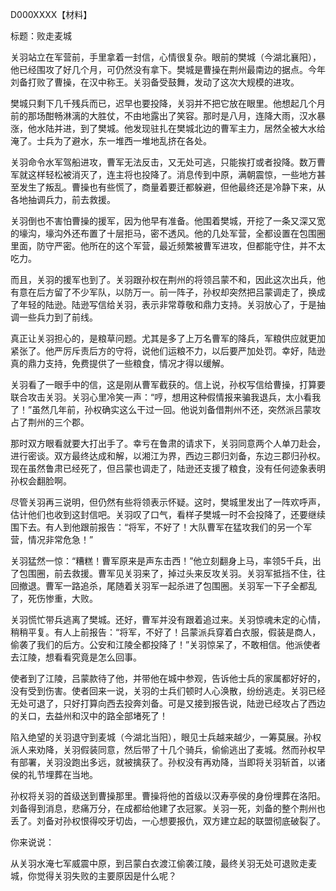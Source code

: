 D000XXXX【材料】

标题：败走麦城

关羽站立在军营前，手里拿着一封信，心情很复杂。眼前的樊城（今湖北襄阳），他已经围攻了好几个月，可仍然没有拿下。樊城是曹操在荆州最南边的据点。今年刘备打败了曹操，在汉中称王。关羽备受鼓舞，发动了这次大规模的进攻。

樊城只剩下几千残兵而已，迟早也要投降，关羽并不把它放在眼里。他想起几个月前的那场酣畅淋漓的大胜仗，不由地露出了笑容。那时是八月，连降大雨，汉水暴涨，他水陆并进，到了樊城。他发现驻扎在樊城北边的曹军主力，居然全被大水给淹了。士兵为了避水，东一堆西一堆地乱挤在各处。

关羽命令水军驾船进攻，曹军无法反击，又无处可逃，只能挨打或者投降。数万曹军就这样轻松被消灭了，连主将也投降了。消息传到中原，满朝震惊，一些地方甚至发生了叛乱。曹操也有些慌了，商量着要迁都躲避，但他最终还是冷静下来，从各地抽调兵力，前去救援。

关羽倒也不害怕曹操的援军，因为他早有准备。他围着樊城，开挖了一条又深又宽的壕沟，壕沟外还布置了十层拒马，密不透风。他的几处军营，全都设置在包围圈里面，防守严密。他所在的这个军营，最近频繁被曹军进攻，但都能守住，并不太吃力。

而且，关羽的援军也到了。关羽跟孙权在荆州的将领吕蒙不和，因此这次出兵，他有意在后方留了不少军队，以防万一。前一阵子，孙权却突然把吕蒙调走了，换成了年轻的陆逊。陆逊写信给关羽，表示非常尊敬和鼎力支持。关羽放心了，于是抽调一些兵力到了前线。

真正让关羽担心的，是粮草问题。尤其是多了上万名曹军的降兵，军粮供应就更加紧张了。他严厉斥责后方的守将，说他们运粮不力，以后要严加处罚。幸好，陆逊真的鼎力支持，免费提供了一些粮食，情况才得以缓解。

关羽看了一眼手中的信，这是刚从曹军截获的。信上说，孙权写信给曹操，打算要联合攻击关羽。关羽心里冷笑一声：“哼，想用这种假情报来骗我退兵，太小看我了！”虽然几年前，孙权确实这么干过一回。他说刘备借荆州不还，突然派吕蒙攻占了荆州的三个郡。

那时双方眼看就要大打出手了。幸亏在鲁肃的请求下，关羽同意两个人单刀赴会，进行密谈。双方最终达成和解，以湘江为界，西边三郡归刘备，东边三郡归孙权。现在虽然鲁肃已经死了，但吕蒙也调走了，陆逊还支援了粮食，没有任何迹象表明孙权会翻脸啊。

尽管关羽再三说明，但仍然有些将领表示怀疑。这时，樊城里发出了一阵欢呼声，估计他们也收到这封信吧。关羽叹了口气，看样子樊城一时不会投降了，还要继续围下去。有人到他跟前报告：“将军，不好了！大队曹军在猛攻我们的另一个军营，情况非常危急！”

关羽猛然一惊：“糟糕！曹军原来是声东击西！”他立刻翻身上马，率领5千兵，出了包围圈，前去救援。曹军见关羽来了，掉过头来反攻关羽。关羽军抵挡不住，往回撤退。曹军一路追杀，尾随着关羽军一起杀进了包围圈。关羽军一下子全都乱了，死伤惨重，大败。

关羽慌忙带兵逃离了樊城。还好，曹军并没有跟着追过来。关羽惊魂未定的心情，稍稍平复。有人上前报告：“将军，不好了！吕蒙派兵穿着白衣服，假装是商人，偷袭了我们的后方。公安和江陵全都投降了！”关羽惊呆了，不敢相信。他派使者去江陵，想看看究竟是怎么回事。

使者到了江陵，吕蒙款待了他，并带他在城中参观，告诉他士兵的家属都好好的，没有受到伤害。使者回来一说，关羽的士兵们顿时人心涣散，纷纷逃走。关羽已经无处可退了，只好打算向西去投奔刘备。可是又接到报告说，陆逊已经攻占了西边的关口，去益州和汉中的路全部堵死了！

陷入绝望的关羽退守到麦城（今湖北当阳），眼见士兵越来越少，一筹莫展。孙权派人来劝降，关羽假装同意，然后带了十几个骑兵，偷偷逃出了麦城。然而孙权早有部署，关羽没跑出多远，就被擒获了。孙权没有再劝降，当即将关羽斩首，以诸侯的礼节埋葬在当地。

孙权将关羽的首级送到曹操那里。曹操将他的首级以汉寿亭侯的身份埋葬在洛阳。刘备得到消息，悲痛万分，在成都给他建了衣冠冢。关羽一死，刘备的整个荆州也丢了。刘备对孙权恨得咬牙切齿，一心想要报仇，双方建立起的联盟彻底破裂了。



你来说说：

从关羽水淹七军威震中原，到吕蒙白衣渡江偷袭江陵，最终关羽无处可退败走麦城，你觉得关羽失败的主要原因是什么呢？

 






